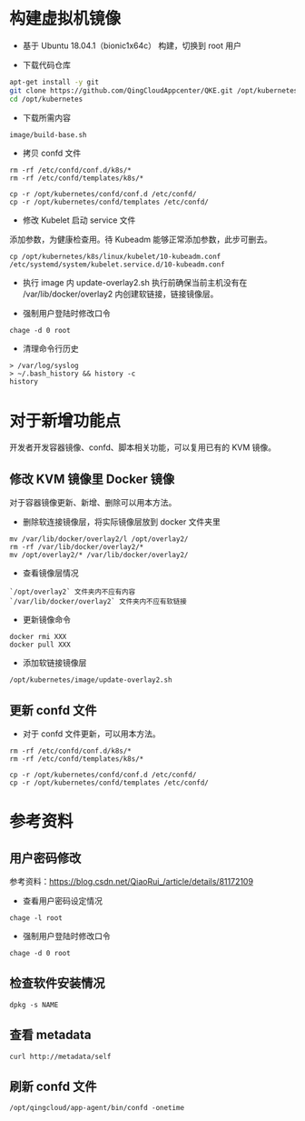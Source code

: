 # 构建虚拟机镜像

- 基于 Ubuntu 18.04.1（bionic1x64c） 构建，切换到 root 用户

- 下载代码仓库
```bash
apt-get install -y git
git clone https://github.com/QingCloudAppcenter/QKE.git /opt/kubernetes
cd /opt/kubernetes
```

- 下载所需内容
```bash
image/build-base.sh
```

- 拷贝 confd 文件
```
rm -rf /etc/confd/conf.d/k8s/*
rm -rf /etc/confd/templates/k8s/*
```

```
cp -r /opt/kubernetes/confd/conf.d /etc/confd/
cp -r /opt/kubernetes/confd/templates /etc/confd/
```

- 修改 Kubelet 启动 service 文件

添加参数，为健康检查用。待 Kubeadm 能够正常添加参数，此步可删去。
```
cp /opt/kubernetes/k8s/linux/kubelet/10-kubeadm.conf /etc/systemd/system/kubelet.service.d/10-kubeadm.conf
```

- 执行 image 内 update-overlay2.sh
执行前确保当前主机没有在 /var/lib/docker/overlay2 内创建软链接，链接镜像层。

- 强制用户登陆时修改口令
```
chage -d 0 root
```

- 清理命令行历史
```
> /var/log/syslog
> ~/.bash_history && history -c
history
```

# 对于新增功能点
开发者开发容器镜像、confd、脚本相关功能，可以复用已有的 KVM 镜像。

## 修改 KVM 镜像里 Docker 镜像
对于容器镜像更新、新增、删除可以用本方法。
- 删除软连接镜像层，将实际镜像层放到 docker 文件夹里
```
mv /var/lib/docker/overlay2/l /opt/overlay2/
rm -rf /var/lib/docker/overlay2/*
mv /opt/overlay2/* /var/lib/docker/overlay2/
```
- 查看镜像层情况
```
`/opt/overlay2` 文件夹内不应有内容
`/var/lib/docker/overlay2` 文件夹内不应有软链接
```

- 更新镜像命令
```
docker rmi XXX
docker pull XXX
```
- 添加软链接镜像层
```
/opt/kubernetes/image/update-overlay2.sh
```

## 更新 confd 文件
- 对于 confd 文件更新，可以用本方法。
```
rm -rf /etc/confd/conf.d/k8s/*
rm -rf /etc/confd/templates/k8s/*
```

```
cp -r /opt/kubernetes/confd/conf.d /etc/confd/
cp -r /opt/kubernetes/confd/templates /etc/confd/
```

# 参考资料
## 用户密码修改
参考资料：https://blog.csdn.net/QiaoRui_/article/details/81172109

- 查看用户密码设定情况
```
chage -l root
```

- 强制用户登陆时修改口令
```
chage -d 0 root
```

## 检查软件安装情况
```
dpkg -s NAME
```

## 查看 metadata

```
curl http://metadata/self
```

## 刷新 confd 文件

```
/opt/qingcloud/app-agent/bin/confd -onetime
```